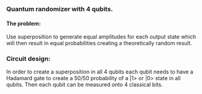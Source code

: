 ### Quantum randomizer with 4 qubits.

#### The problem:

Use superposition to generate equal amplitudes for each output state which will then result in equal probabilities creating a theoretically random result.

### Circuit design:

In order to create a superposition in all 4 qubits each qubit needs to have a Hadamard gate to create a 50/50 probability of a |1> or |0> state in all qubits. Then each qubit can be measured onto 4 classical bits. 

